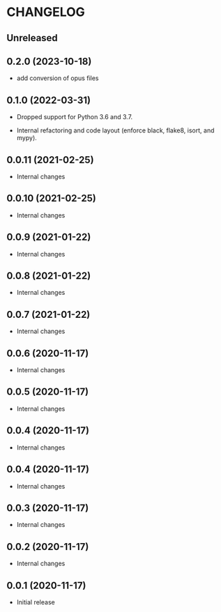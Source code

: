 # CHANGELOG

## Unreleased

## 0.2.0 (2023-10-18)

- add conversion of opus files

## 0.1.0 (2022-03-31)

- Dropped support for Python 3.6 and 3.7.

- Internal refactoring and code layout (enforce black, flake8, isort, and mypy).

## 0.0.11 (2021-02-25)

- Internal changes

## 0.0.10 (2021-02-25)

- Internal changes

## 0.0.9 (2021-01-22)

- Internal changes

## 0.0.8 (2021-01-22)

- Internal changes

## 0.0.7 (2021-01-22)

- Internal changes

## 0.0.6 (2020-11-17)

- Internal changes

## 0.0.5 (2020-11-17)

- Internal changes

## 0.0.4 (2020-11-17)

- Internal changes

## 0.0.4 (2020-11-17)

- Internal changes

## 0.0.3 (2020-11-17)

- Internal changes

## 0.0.2 (2020-11-17)

- Internal changes

## 0.0.1 (2020-11-17)

- Initial release

